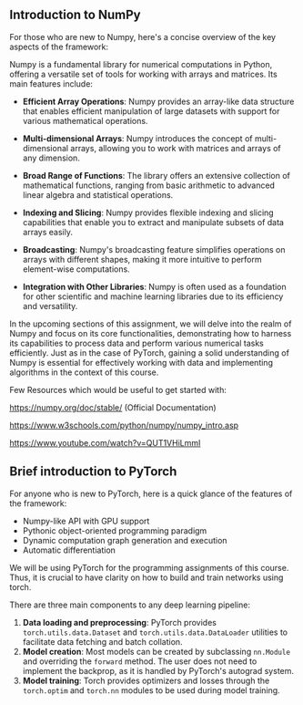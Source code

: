 ## Introduction to NumPy

For those who are new to Numpy, here's a concise overview of the key aspects of the framework:

Numpy is a fundamental library for numerical computations in Python, offering a versatile set of tools for working with arrays and matrices. Its main features include:

- **Efficient Array Operations**: Numpy provides an array-like data structure that enables efficient manipulation of large datasets with support for various mathematical operations.

- **Multi-dimensional Arrays**: Numpy introduces the concept of multi-dimensional arrays, allowing you to work with matrices and arrays of any dimension.

- **Broad Range of Functions**: The library offers an extensive collection of mathematical functions, ranging from basic arithmetic to advanced linear algebra and statistical operations.

- **Indexing and Slicing**: Numpy provides flexible indexing and slicing capabilities that enable you to extract and manipulate subsets of data arrays easily.

- **Broadcasting**: Numpy's broadcasting feature simplifies operations on arrays with different shapes, making it more intuitive to perform element-wise computations.

- **Integration with Other Libraries**: Numpy is often used as a foundation for other scientific and machine learning libraries due to its efficiency and versatility.

In the upcoming sections of this assignment, we will delve into the realm of Numpy and focus on its core functionalities, demonstrating how to harness its capabilities to process data and perform various numerical tasks efficiently. Just as in the case of PyTorch, gaining a solid understanding of Numpy is essential for effectively working with data and implementing algorithms in the context of this course.

Few Resources which would be useful to get started with:

https://numpy.org/doc/stable/ (Official Documentation)

https://www.w3schools.com/python/numpy/numpy_intro.asp

https://www.youtube.com/watch?v=QUT1VHiLmmI

## Brief introduction to PyTorch


For anyone who is new to PyTorch, here is a quick glance of the features of the framework:   
- Numpy-like API with GPU support
- Pythonic object-oriented programming paradigm
- Dynamic computation graph generation and execution
- Automatic differentiation

We will be using PyTorch for the programming assignments of this course. Thus, it is crucial to have clarity on how to build and train networks using torch.

There are three main components to any deep learning pipeline:
1. **Data loading and preprocessing**: PyTorch provides `torch.utils.data.Dataset` and `torch.utils.data.DataLoader` utilities to facilitate data fetching and batch collation.
2.  **Model creation**: Most models can be created by subclassing `nn.Module` and overriding the `forward` method. The user does not need to implement the backprop, as it is handled by PyTorch's autograd system.
3. **Model training**: Torch provides optimizers and losses through the `torch.optim` and `torch.nn` modules to be used during model training.

